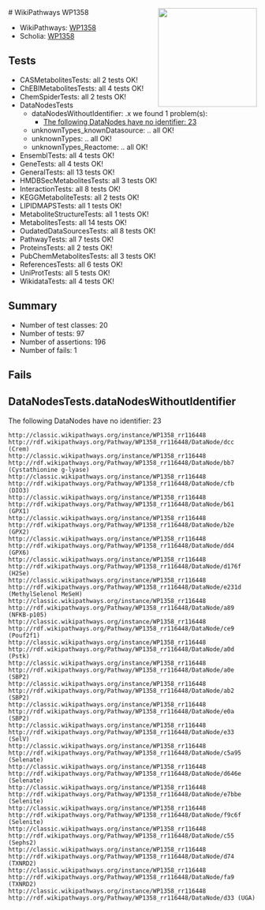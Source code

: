 <img style="float: right; width: 200px" src="https://upload.wikimedia.org/wikipedia/commons/thumb/8/83/Wplogo_with_text_500.png/640px-Wplogo_with_text_500.png" />
# WikiPathways WP1358

* WikiPathways: [WP1358](https://wikipathways.org/pathways/WP1358)
* Scholia: [WP1358](https://scholia.toolforge.org/wikipathways/WP1358)
## Tests
* CASMetabolitesTests: all 2 tests OK!
* ChEBIMetabolitesTests: all 4 tests OK!
* ChemSpiderTests: all 2 tests OK!
* DataNodesTests
    * dataNodesWithoutIdentifier: .x we found 1 problem(s):
        * [The following DataNodes have no identifier: 23](#8792c4b2)
    * unknownTypes_knownDatasource: .. all OK!
    * unknownTypes: .. all OK!
    * unknownTypes_Reactome: .. all OK!
* EnsemblTests: all 4 tests OK!
* GeneTests: all 4 tests OK!
* GeneralTests: all 13 tests OK!
* HMDBSecMetabolitesTests: all 3 tests OK!
* InteractionTests: all 8 tests OK!
* KEGGMetaboliteTests: all 2 tests OK!
* LIPIDMAPSTests: all 1 tests OK!
* MetaboliteStructureTests: all 1 tests OK!
* MetabolitesTests: all 14 tests OK!
* OudatedDataSourcesTests: all 8 tests OK!
* PathwayTests: all 7 tests OK!
* ProteinsTests: all 2 tests OK!
* PubChemMetabolitesTests: all 3 tests OK!
* ReferencesTests: all 6 tests OK!
* UniProtTests: all 5 tests OK!
* WikidataTests: all 4 tests OK!


## Summary

* Number of test classes: 20
* Number of tests: 97
* Number of assertions: 196
* Number of fails: 1

## Fails

<a name="8792c4b2" />

## DataNodesTests.dataNodesWithoutIdentifier

The following DataNodes have no identifier: 23
```
http://classic.wikipathways.org/instance/WP1358_rr116448 http://rdf.wikipathways.org/Pathway/WP1358_rr116448/DataNode/dcc (Crem)
http://classic.wikipathways.org/instance/WP1358_rr116448 http://rdf.wikipathways.org/Pathway/WP1358_rr116448/DataNode/bb7 (Cystathionine g-lyase)
http://classic.wikipathways.org/instance/WP1358_rr116448 http://rdf.wikipathways.org/Pathway/WP1358_rr116448/DataNode/cfb (DIO3)
http://classic.wikipathways.org/instance/WP1358_rr116448 http://rdf.wikipathways.org/Pathway/WP1358_rr116448/DataNode/b61 (GPX1)
http://classic.wikipathways.org/instance/WP1358_rr116448 http://rdf.wikipathways.org/Pathway/WP1358_rr116448/DataNode/b2e (GPX2)
http://classic.wikipathways.org/instance/WP1358_rr116448 http://rdf.wikipathways.org/Pathway/WP1358_rr116448/DataNode/dd4 (GPX6)
http://classic.wikipathways.org/instance/WP1358_rr116448 http://rdf.wikipathways.org/Pathway/WP1358_rr116448/DataNode/d176f (H2Se)
http://classic.wikipathways.org/instance/WP1358_rr116448 http://rdf.wikipathways.org/Pathway/WP1358_rr116448/DataNode/e231d (MethylSelenol MeSeH)
http://classic.wikipathways.org/instance/WP1358_rr116448 http://rdf.wikipathways.org/Pathway/WP1358_rr116448/DataNode/a89 (NFKB-p105)
http://classic.wikipathways.org/instance/WP1358_rr116448 http://rdf.wikipathways.org/Pathway/WP1358_rr116448/DataNode/ce9 (Pouf2f1)
http://classic.wikipathways.org/instance/WP1358_rr116448 http://rdf.wikipathways.org/Pathway/WP1358_rr116448/DataNode/a0d (Pstk)
http://classic.wikipathways.org/instance/WP1358_rr116448 http://rdf.wikipathways.org/Pathway/WP1358_rr116448/DataNode/a0e (SBP2)
http://classic.wikipathways.org/instance/WP1358_rr116448 http://rdf.wikipathways.org/Pathway/WP1358_rr116448/DataNode/ab2 (SBP2)
http://classic.wikipathways.org/instance/WP1358_rr116448 http://rdf.wikipathways.org/Pathway/WP1358_rr116448/DataNode/e0a (SBP2)
http://classic.wikipathways.org/instance/WP1358_rr116448 http://rdf.wikipathways.org/Pathway/WP1358_rr116448/DataNode/e33 (SelV)
http://classic.wikipathways.org/instance/WP1358_rr116448 http://rdf.wikipathways.org/Pathway/WP1358_rr116448/DataNode/c5a95 (Selenate)
http://classic.wikipathways.org/instance/WP1358_rr116448 http://rdf.wikipathways.org/Pathway/WP1358_rr116448/DataNode/d646e (Selenate)
http://classic.wikipathways.org/instance/WP1358_rr116448 http://rdf.wikipathways.org/Pathway/WP1358_rr116448/DataNode/e7bbe (Selenite)
http://classic.wikipathways.org/instance/WP1358_rr116448 http://rdf.wikipathways.org/Pathway/WP1358_rr116448/DataNode/f9c6f (Selenite)
http://classic.wikipathways.org/instance/WP1358_rr116448 http://rdf.wikipathways.org/Pathway/WP1358_rr116448/DataNode/c55 (Sephs2)
http://classic.wikipathways.org/instance/WP1358_rr116448 http://rdf.wikipathways.org/Pathway/WP1358_rr116448/DataNode/d74 (TXNRD2)
http://classic.wikipathways.org/instance/WP1358_rr116448 http://rdf.wikipathways.org/Pathway/WP1358_rr116448/DataNode/fa9 (TXNRD2)
http://classic.wikipathways.org/instance/WP1358_rr116448 http://rdf.wikipathways.org/Pathway/WP1358_rr116448/DataNode/d33 (UGA)
```

